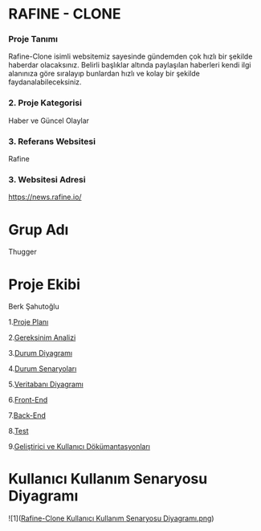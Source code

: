 # RAFINE - CLONE

### Proje Tanımı

Rafine-Clone isimli websitemiz sayesinde gündemden çok hızlı bir şekilde haberdar olacaksınız. Belirli başlıklar altında paylaşılan haberleri kendi ilgi alanınıza göre sıralayıp bunlardan hızlı ve kolay bir şekilde faydanalabileceksiniz.

### 2. Proje Kategorisi

Haber ve Güncel Olaylar

### 3. Referans Websitesi

Rafine

### 3. Websitesi Adresi

https://news.rafine.io/

# Grup Adı

Thugger

# Proje Ekibi

Berk Şahutoğlu

1.[Proje Planı](https://github.com/berksahutoglu/rafine-clone/wiki/Proje-Plan%C4%B1)

2.[Gereksinim Analizi](https://github.com/berksahutoglu/rafine-clone/wiki/Gereksinim-Analizi)

3.[Durum Diyagramı](https://github.com/berksahutoglu/rafine-clone/wiki/Durum-Diyagram%C4%B1)

4.[Durum Senaryoları](https://github.com/berksahutoglu/rafine-clone/wiki/Durum-Senaryolar%C4%B1)

5.[Veritabanı Diyagramı](https://github.com/berksahutoglu/rafine-clone/wiki/Veritaban%C4%B1-Diyagram%C4%B1)

6.[Front-End](https://github.com/berksahutoglu/rafine-clone/wiki/Front%E2%80%90End)

7.[Back-End](https://github.com/berksahutoglu/rafine-clone/wiki/Back%E2%80%90End)

8.[Test](https://github.com/berksahutoglu/rafine-clone/wiki/Test)

9.[Geliştirici ve Kullanıcı Dökümantasyonları](https://github.com/berksahutoglu/rafine-clone/wiki/Geli%C5%9Ftirici-ve-Kullan%C4%B1c%C4%B1-D%C3%B6k%C3%BCmantasyonlar%C4%B1)

# Kullanıcı Kullanım Senaryosu Diyagramı

![1]([Rafine-Clone Kullanıcı Kullanım Senaryosu Diyagramı.png](https://github.com/berksahutoglu/rafine-clone/commit/9f0f4021af4ece4f8c3e0d3cb83e7071bd8cd4c1))
